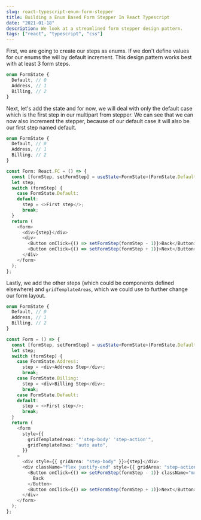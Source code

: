 ```yaml
---
slug: react-typescript-enum-form-stepper
title: Building a Enum Based Form Stepper In React Typescript
date: "2021-01-18"
description: We look at a streamlined form stepper design pattern.
tags: ["react", "typescript", "css"]
---
```


First, we are going to create our steps as enums. If we don't define values for
our enums the will by default increment. This design pattern works best with at
least 3 form steps.

```typescript jsx
enum FormState {
  Default, // 0
  Address, // 1
  Billing, // 2
}
```

Next, let's add the state and for now, we will deal with only the default case
which is the first step in our multipart from stepper. We can see that we can
now also increment the stepper, because of our default case it will also be our
first step named default.

```typescript jsx
enum FormState {
  Default, // 0
  Address, // 1
  Billing, // 2
}

const Form: React.FC = () => {
  const [formStep, setFormStep] = useState<FormState>(FormState.Default);
  let step;
  switch (formStep) {
    case FormState.Default:
    default:
      step = <>First step</>;
      break;
  }
  return (
    <form>
      <div>{step}</div>
      <div>
        <Button onClick={() => setFormStep(formStep - 1)}>Back</Button>
        <Button onClick={() => setFormStep(formStep + 1)}>Next</Button>
      </div>
    </form>
  );
};
```

Lastly, we add the other steps (which could be components defined elsewhere) and
`gridTemplateAreas`, which we could use to further change our form layout.

```typescript jsx
enum FormState {
  Default, // 0
  Address, // 1
  Billing, // 2
}

const Form = () => {
  const [formStep, setFormStep] = useState<FormState>(FormState.Default);
  let step;
  switch (formStep) {
    case FormState.Address:
      step = <div>Address Step</div>;
      break;
    case FormState.Billing:
      step = <div>Billing Step</div>;
      break;
    case FormState.Default:
    default:
      step = <>First step</>;
      break;
  }
  return (
    <form
      style={{
        gridTemplateAreas: "'step-body' 'step-action'",
        gridTemplateRows: "auto auto",
      }}
    >
      <div style={{ gridArea: "step-body" }}>{step}</div>
      <div className="flex justify-end" style={{ gridArea: "step-action" }}>
        <Button onClick={() => setFormStep(formStep - 1)} className="mr-2">
          Back
        </Button>
        <Button onClick={() => setFormStep(formStep + 1)}>Next</Button>
      </div>
    </form>
  );
};
```
